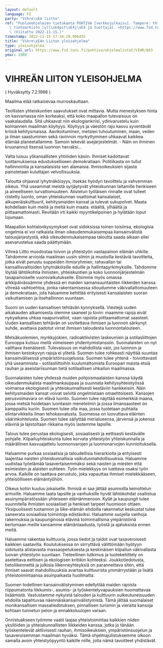 ```yaml
---
layout: default
language: FI
party: "Vihre\xE4 liitto"
ref: "Puolueohjelmien tietokanta POHTIVA [verkkojulkaisu]. Tampere: Yhteiskuntatieteellinen\
  \ tietoarkisto [yll\xE4pit\xE4j\xE4 ja tuottaja]. <https://www.fsd.tuni.fi/pohtiva>.\
  \ (Viitattu 2022-11-15.)"
timestamp: 2022-11-15 17:34:29.906435
title: "Vihre\xE4n Liiton yleisohjelma"
type: yleisohjelma
original_url: https://www.fsd.tuni.fi/pohtiva/ohjelmalistat/VIHR/883
year: 1988
---
```



# VIHREÄN LIITON YLEISOHJELMA


( Hyväksytty 7.2.1988 )


Maailma elää ratkaisevaa murroskauttaan.


Teollisten yhteiskuntien saavutukset ovat mittavia. Mutta menestyksen hinta on kasvamassa niin korkeaksi, että koko maapallon tulevaisuus on vaakalaudalla. Sitä uhkaavat niin ekologiankriisi, ydinvarustelu kuin kolmannen maailman köyhyys. Köyhyys ja väestön raju kasvu syventävät kriisiä kehitysmaissa. Aavikoituminen, metsien tuhoutuminen, maan, veden ja ilman saastuminen sekä ravinnon myrkyttyminen uhkaavat kaikkea elämää planeetallamme. Samoin tekevät asejärjestelmät. - Näin on ihminen kruunannut itsensä luonnon herraksi...


Valta luisuu ylikansallisten yhtiöiden käsiin. Ihmiset kadottavat luottamuksensa edustukselliseen demokratiaan. Politiikasta on tullut hallinnointia ja kansalaisista sen alamaisia. Ihmisoikeuksien sijasta painotetaan kuluttajan velvollisuuksia.


Taloutta ohjaavat lyhytnäköisyys, itsekäs hyödyn tavoittelu ja vahvemman oikeus. Yhä useammat meistä syrjäytyvät yhteiskunnan laitamille henkiseen ja aineelliseen turvattomuuteen. Alistetun työläisen rinnalle ovat tulleet riistetty luonto, oman yhteiskunnan osattomat kansalaiset, alkuperäiskulttuurit, kehitysmaiden kansat ja tulevat sukupolvet. Maata kohdellaan kuin meitä ja meitä kuin maata: etäältä, ylhäältä ja piittaamattomasti. Revitään irti kaikki myyntikelpoinen ja hylätään loput lojumaan.


Maapallon kohtalonkysymykset ovat sidoksissa toinen toisiinsa, ekologisia ongelmia ei voi ratkaista ilman oikeudenmukaisempaa kansainvälistä talousjärjestystä, eikä oikeudenmukaisempaa taloutta saada aikaan ellei asevarustelua saada päättymään.


Vihreä Liitto muodostaa toivon ja yhteistyön vastapainon elämän uhkille. Tahdomme arvioida maailman uusin silmin ja muotoilla kestäviä tavoitteita, jotka eivät perustu suppeiden ihmisryhmien, rahavallan tai kansallisvaltioiden lyhytnäköisille eduille ja hallintapyrkimyksille. Tahdomme löytää lähtökohtia ihmisten, yhteiskuntien ja koko luonnonjärjestelmän tasapainoiselle vuorovaikutukselle. Etsimme myös omassa arkkipäivässämme yhdessä eri maiden samansuuntaisten liikkeiden kanssa vihreää vaihtoehtoa, jonka rakentamisessa sitoudumme väkivallattomuuteen ja demokratiaan, jota haluamme kehittää erityisesti kansalaisten suoran vaikuttamisen ja itsehallinnon suuntaan.


Suomi on uuden kansallisen tehtävän kynnyksellä. Viestejä uuden aikakauden alkamisesta olemme saaneet jo tovin: maamme rajoja eivät nykyaikana uhkaa naapurivaltiot, vaan rajoista piittaamattomat saasteet. Uuden kansallisen tehtävän on sovitettava ihmisen ja luonnon särkynyt suhde, avattava padotut virrat ihmisen taloudesta luonnontalouteen.


Metsäkuolemien, myrkkyjokien, radioaktiivisten laskeumien ja sotilasliittojen Eurooppa kutsuu meitä viimeiseen yhdentymistanssiin. Suomalaisten on nyt valittava itsenäisesti. Tulevaisuus on mahdollista vain, jos luonnon ja ihmisen kestokyvyn rajoja ei ylitetä. Suomen tulee rohkeasti näyttää suuntaa kansainvälisessä ympäristönsuojelussa. Suomen tulee yhtenä - toivottavasti yhä useammista - sotilasliittoihin kuulumattomista Euroopan maista etsiä rauhan ja aseistariisunnan tietä sotilaallisen uhkailun maailmassa.


Suomalaisten tulee yhdessä muiden pohjoismaalaisten kanssa käydä oikeudenmukaista maailmankauppaa ja suunnata kehitysyhteistyössä voimansa ekologisesti ja yhteiskunnallisesti kestäviin hankkeisiin. Näin kehitysmaiden kansat voivat selvitä ongelmistaan omaehtoisesti. Kansojen perusvoimavara on elävä luonto. Suomen tulee näyttää esimerkkiä maana, jossa metsiä hoidetaan luontaisin menetelmin ja jossa ilmansaasteet on kamppailtu kuriin. Suomen tulee olla maa, jossa tuotetaan puhtaita elintarvikkeita ilman tehokasvatusta. Suomessa on luovuttava eläinten väärinkohtelusta. Suomen tulee säilyttää merialueensa, järvensä ja jokensa elävinä ja lajistoltaan rikkaina myös lastemme lapsille. 


Talous tulee perustaa ekologisesti, sosiaalisesti ja eettisesti kestävälle pohjalle. Kilpailuyhteiskunta tulee korvata yhteistyön yhteiskunnalla ja määrällinen kasvuajattelu luonnonvarojen ja luonnonarvojen kunnioituksella.


Haluamme purkaa sosiaalisia ja taloudellisia hierarkioita ja erityisesti laajentaa naisten yhteiskunnallisia vaikutusmahdollisuuksia. Haluamme uudistaa työelämää tasavertaisemmaksi sekä naisten ja miesten että esimiesten ja alaisten suhteen. Työn mielekkyys on luettava osaksi työn arvoa. Kaikille on taattava perustulo, joka vapauttaa ihmiset mielekkääseen, yhteisölliseen elämäntyöhön.


Oikeus kotiin kuuluu jokaiselle. Ihmisiä ei saa jättää asunnoilla keinottelun armoille. Haluamme taata lapsille ja vanhuksille hyvät lähtökohdat osallistua asuinympäristössään yhteiseen elämänmenoon. Kylät ja kaupungit tulee suunnitella ihmisten sosiaaliset ja henkiset tarpeet huomioon ottaen. Yksipuolisesti tuotannon ja liike-elämän ehdoilla rakennetut keskustat tulee saneerata sosiaalisia toimintoja edistäviksi. Haluamme suojella vanhoja rakennuksia ja kaupunginosia elävinä toiminnallisina ympäristöinä kertomaan meille kansamme elämänlaadusta, työstä ja ajatuksista ennen meitä.


Haluamme rakentaa kulttuuria, jossa tiedot ja taidot ovat tasaveroisesti kaikkien saatavilla. Koulutuksessa on siirryttävä välittömään hyötyyn sidotusta alistavasta massaopetuksesta ja keskinäisen kilpailun väkivallasta luovan yhteistyön suuntaan. Tieteellinen tutkimus ja tuotekehittely on asetettava eettisen ja ekologisen kritiikin kohteeksi. Joukkotiedotusta, tietoliikennettä ja julkisia liikenneyhteyksiä on parannettava siten, että ihmiset saavat mahdollisuuksia avartaa kulttuurista ymmärrystään ja lisätä yhteistoimintaansa asuinpaikasta huolimatta.


Suomen todellinen kansainvälistyminen edellyttää maiden rajoista riippumatonta liikkumis-, asumis- ja työskentelyvapauksien huomattavaa lisäämistä. Vastustamme nykyistä talouden ja kulttuurin sulkeutuneisuuden ehdoilla tapahtuvaa näennäiskansainvälistymistä. Tämä jättää suomalaiset monikansallisen massatiedotuksen, pinnallisen turismin ja vieraita kansoja kohtaan tunnetun pelon ja ennakkoluulojen varaan.


Onnistuakseen työmme vaatii laajaa yhteistoimintaa kaikkien niiden yksilöiden ja yhteiskunnallisten liikkeiden kanssa, jotka jo tänään työskentelevät aktiivisesti rauhan, ihmisoikeuksien, ympäristönsuojelun ja tasaveroisemman maailman hyväksi. Tämä ohjelmajulistuksemme olkoon samalla avoin yhteistyöpyyntö kaikille niille, joita nämä tavoitteet yhdistävät.



